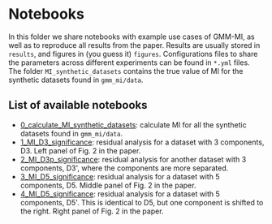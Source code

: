 # Notebooks 

In this folder we share notebooks with example use cases of GMM-MI, as well as to reproduce all results from the paper. Results are usually stored in `results`, and figures in (you guess it) `figures`. Configurations files to share the parameters across different experiments can be found in `*.yml` files. The folder `MI_synthetic_datasets` contains the true value of MI for the synthetic datasets found in `gmm_mi/data`.

## List of available notebooks

- [0_calculate_MI_synthetic_datasets](https://github.com/dpiras/MI_estimation/blob/main/notebooks/0_calculate_MI_synthetic_datasets.ipynb): calculate MI for all the synthetic datasets found in `gmm_mi/data`.
- [1_MI_D3_significance](https://github.com/dpiras/MI_estimation/blob/main/notebooks/1_MI_D3_significance.ipynb): residual analysis for a dataset with 3 components, D3. Left panel of Fig. 2 in the paper.
- [2_MI_D3p_significance](https://github.com/dpiras/MI_estimation/blob/main/notebooks/2_MI_D3p_significance.ipynb): residual analysis for another dataset with 3 components, D3', where the components are more separated.
- [3_MI_D5_significance](https://github.com/dpiras/MI_estimation/blob/main/notebooks/3_MI_D5_significance.ipynb): residual analysis for a dataset with 5 components, D5. Middle panel of Fig. 2 in the paper.
- [4_MI_D5_significance](https://github.com/dpiras/MI_estimation/blob/main/notebooks/4_MI_D5p_significance.ipynb): residual analysis for a dataset with 5 components, D5'. This is identical to D5, but one component is shifted to the right. Right panel of Fig. 2 in the paper.

